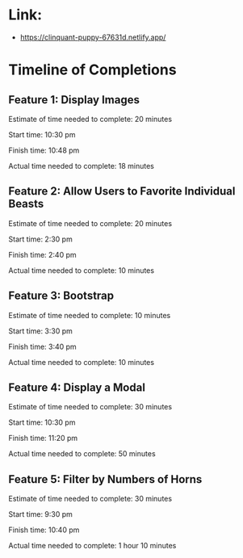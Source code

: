 # Link:
- https://clinquant-puppy-67631d.netlify.app/

# Timeline of Completions

## Feature 1: Display Images

Estimate of time needed to complete: 20 minutes

Start time: 10:30 pm

Finish time: 10:48 pm

Actual time needed to complete: 18 minutes

## Feature 2: Allow Users to Favorite Individual Beasts

Estimate of time needed to complete: 20 minutes

Start time: 2:30 pm

Finish time: 2:40 pm

Actual time needed to complete: 10 minutes

## Feature 3: Bootstrap

Estimate of time needed to complete: 10 minutes

Start time: 3:30 pm

Finish time: 3:40 pm

Actual time needed to complete: 10 minutes

## Feature 4: Display a Modal

Estimate of time needed to complete: 30 minutes

Start time: 10:30 pm

Finish time: 11:20 pm

Actual time needed to complete: 50 minutes

## Feature 5: Filter by Numbers of Horns

Estimate of time needed to complete: 30 minutes

Start time: 9:30 pm

Finish time: 10:40 pm

Actual time needed to complete: 1 hour 10 minutes
